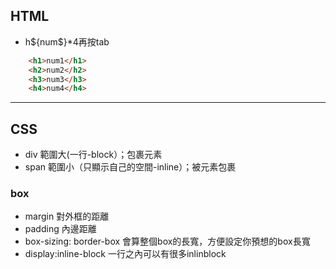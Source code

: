 ## HTML
- h${num$}*4再按tab
```html
    <h1>num1</h1>
    <h2>num2</h2>
    <h3>num3</h3>
    <h4>num4</h4>
```
----
## CSS
- div 
範圍大(一行-block）；包裹元素
- span 
範圍小（只顯示自己的空間-inline）；被元素包裹

### box
- margin 對外框的距離
- padding 內邊距離
- box-sizing: border-box 會算整個box的長寬，方便設定你預想的box長寬
- display:inline-block 一行之內可以有很多inlinblock
